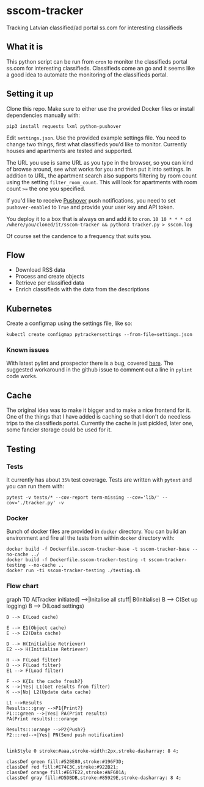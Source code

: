 # sscom-tracker
Tracking Latvian classified/ad portal ss.com for interesting classifieds

## What it is

This python script can be run from `cron` to monitor the classifieds portal ss.com for interesting classifieds.
Classifieds come an go and it seems like a good idea to automate the monitoring of the classifieds portal.

## Setting it up

Clone this repo. Make sure to either use the provided Docker files or install dependencies manually with:

```pip3 install requests lxml python-pushover```

Edit `settings.json`. Use the provided example settings file.
You need to change two things, first what classifieds you'd like to monitor. Currently houses and apartments are tested and supported.

The URL you use is same URL as you type in the browser, so you can kind of browse around, see what works for you and then put it into settings.
In addition to URL, the apartment search also supports filtering by room count using the setting `filter_room_count`.
This will look for apartments with room count `>=` the one you specified.

If you'd like to receive [Pushover](https://pushover.net) push notifications, you need to set `pushover-enabled` to `True` and provide your user key and API token.

You deploy it to a box that is always on and add it to `cron`.
```10 10 * * * cd  /where/you/cloned/it/sscom-tracker && python3 tracker.py > sscom.log```

Of course set the candence to a frequency that suits you.
## Flow

* Download RSS data
* Process and create objects
* Retrieve per classified data
* Enrich classifieds with the data from the descriptions

## Kubernetes

Create a configmap using the settings file, like so:

```
kubectl create configmap pytrackersettings --from-file=settings.json
```

### Known issues

With latest pylint and prospector there is a bug, covered [here](https://github.com/PyCQA/prospector/issues/393).
The suggested workaround in the github issue to comment out a line in `pylint` code works.

## Cache

The original idea was to make it bigger and to make a nice frontend for it.
One of the things that I have added is caching so that I don't do needless trips to the classifieds portal.
Currently the cache is just pickled, later one, some fancier storage could be used for it.

## Testing

### Tests

It currently has about `35%` test coverage.
Tests are written with `pytest` and you can run them with:

```pytest -v tests/* --cov-report term-missing --cov='lib/' --cov='./tracker.py' -v```

### Docker

Bunch of docker files are provided in `docker` directory.
You can build an environment and fire all the tests from within `docker` directory with:

```
docker build -f Dockerfile.sscom-tracker-base -t sscom-tracker-base --no-cache ../
docker build -f Dockerfile.sscom-tracker-testing -t sscom-tracker-testing --no-cache ..
docker run -ti sscom-tracker-testing ./testing.sh
```


### Flow chart
graph TD
    A[Tracker initiated] -->|Initalise all stuff| B(Initialise)
    B --> C(Set up logging)
    B --> D(Load settings)

    D --> E(Load cache)

    E --> E1(Object cache)
    E --> E2(Data cache)

    D --> H(Initialise Retriever)
    E2 --> H(Initialise Retriever)

    H --> F(Load filter)
    D --> F(Load filter)
    E1 --> F(Load filter)

    F --> K{Is the cache fresh?}
    K -->|Yes| L1(Get results from filter)
    K -->|No| L2(Update data cache)

    L1 -->Results
    Results:::gray -->P1{Print?}
    P1:::green -->|Yes| PA(Print results)
    PA(Print results):::orange

    Results:::orange -->P2{Push?}
    P2:::red-->|Yes| PN(Send push notification)


    linkStyle 0 stroke:#aaa,stroke-width:2px,stroke-dasharray: 8 4;

    classDef green fill:#52BE80,stroke:#196F3D;
    classDef red fill:#E74C3C,stroke:#922B21;
    classDef orange fill:#E67E22,stroke:#AF601A;
    classDef gray fill:#D5DBDB,stroke:#85929E,stroke-dasharray: 8 4;
